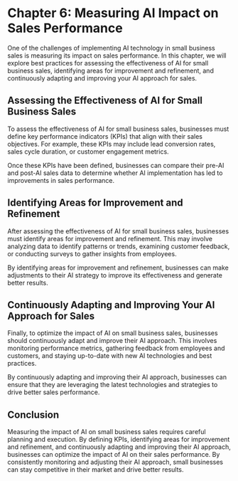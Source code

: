 Chapter 6: Measuring AI Impact on Sales Performance
===================================================

One of the challenges of implementing AI technology in small business sales is measuring its impact on sales performance. In this chapter, we will explore best practices for assessing the effectiveness of AI for small business sales, identifying areas for improvement and refinement, and continuously adapting and improving your AI approach for sales.

Assessing the Effectiveness of AI for Small Business Sales
----------------------------------------------------------

To assess the effectiveness of AI for small business sales, businesses must define key performance indicators (KPIs) that align with their sales objectives. For example, these KPIs may include lead conversion rates, sales cycle duration, or customer engagement metrics.

Once these KPIs have been defined, businesses can compare their pre-AI and post-AI sales data to determine whether AI implementation has led to improvements in sales performance.

Identifying Areas for Improvement and Refinement
------------------------------------------------

After assessing the effectiveness of AI for small business sales, businesses must identify areas for improvement and refinement. This may involve analyzing data to identify patterns or trends, examining customer feedback, or conducting surveys to gather insights from employees.

By identifying areas for improvement and refinement, businesses can make adjustments to their AI strategy to improve its effectiveness and generate better results.

Continuously Adapting and Improving Your AI Approach for Sales
--------------------------------------------------------------

Finally, to optimize the impact of AI on small business sales, businesses should continuously adapt and improve their AI approach. This involves monitoring performance metrics, gathering feedback from employees and customers, and staying up-to-date with new AI technologies and best practices.

By continuously adapting and improving their AI approach, businesses can ensure that they are leveraging the latest technologies and strategies to drive better sales performance.

Conclusion
----------

Measuring the impact of AI on small business sales requires careful planning and execution. By defining KPIs, identifying areas for improvement and refinement, and continuously adapting and improving their AI approach, businesses can optimize the impact of AI on their sales performance. By consistently monitoring and adjusting their AI approach, small businesses can stay competitive in their market and drive better results.
